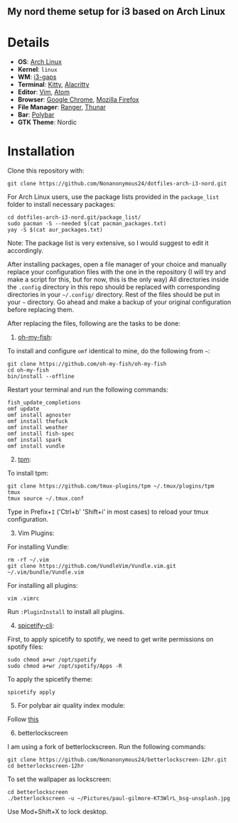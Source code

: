 ## My nord theme setup for i3 based on Arch Linux


# Details

- **OS**: [Arch Linux](https://archlinux.org/)
- **Kernel**: `linux`
- **WM**: [i3-gaps](https://github.com/Airblader/i3)
- **Terminal**: [Kitty](https://sw.kovidgoyal.net/kitty/), [Alacritty](https://github.com/alacritty/alacritty)
- **Editor**: [Vim](https://www.vim.org/), [Atom](https://atom.io/)
- **Browser**: [Google Chrome](https://www.google.com/intl/en_in/chrome/), [Mozilla Firefox](https://www.mozilla.org/en-US/firefox/new/)
- **File Manager**: [Ranger](https://github.com/ranger/ranger), [Thunar](https://docs.xfce.org/xfce/thunar/start)
- **Bar**: [Polybar](https://github.com/polybar/polybar)
- **GTK Theme**: Nordic

# Installation

Clone this repository with:

`git clone https://github.com/Nonanonymous24/dotfiles-arch-i3-nord.git`

For Arch Linux users, use the package lists provided in the `package_list` folder to install necessary packages:

```
cd dotfiles-arch-i3-nord.git/package_list/
sudo pacman -S --needed $(cat pacman_packages.txt)
yay -S $(cat aur_packages.txt)
```

Note: The package list is very extensive, so I would suggest to edit it accordingly.

After installing packages, open a file manager of your choice and manually replace your configuration files with the one in the repository (I will try and make a script for this, but for now, this is the only way)
All directories inside the `.config` directory in this repo should be replaced with corresponding directories in your `~/.config/` directory. Rest of the files should be put in your `~` directory. 
Go ahead and make a backup of your original configuration before replacing them.

After replacing the files, following are the tasks to be done:

1. [oh-my-fish](https://github.com/oh-my-fish/oh-my-fish):

To install and configure `omf` identical to mine, do the following from `~`:

```
git clone https://github.com/oh-my-fish/oh-my-fish
cd oh-my-fish
bin/install --offline
```

Restart your terminal and run the following commands:

``````
fish_update_completions
omf update
omf install agnoster
omf install thefuck
omf install weather
omf install fish-spec
omf install spark
omf install vundle
``````
2. [tpm](https://github.com/tmux-plugins/tpm):

To install tpm:

```
git clone https://github.com/tmux-plugins/tpm ~/.tmux/plugins/tpm
tmux
tmux source ~/.tmux.conf
```

Type in Prefix+`I` ('Ctrl+b' 'Shift+i' in most cases) to reload your tmux configuration.

3. Vim Plugins:

For installing Vundle:

```
rm -rf ~/.vim
git clone https://github.com/VundleVim/Vundle.vim.git ~/.vim/bundle/Vundle.vim
```

For installing all plugins:

```
vim .vimrc
```

Run `:PluginInstall` to install all plugins. 

4. [spicetify-cli](https://github.com/khanhas/spicetify-cli):

First, to apply spicetify to spotify, we need to get write permissions on spotify files:

```
sudo chmod a+wr /opt/spotify
sudo chmod a+wr /opt/spotify/Apps -R
```

To apply the spicetify theme:

```
spicetify apply
```

5. For polybar air quality index module:

Follow [this](https://github.com/polybar/polybar-scripts/tree/master/polybar-scripts/info-airqualityindex)

6. betterlockscreen

I am using a fork of betterlockscreen. Run the following commands:

``````
git clone https://github.com/Nonanonymous24/betterlockscreen-12hr.git
cd betterlockscreen-12hr
``````

To set the wallpaper as lockscreen:

```
cd betterlockscreen
./betterlockscreen -u ~/Pictures/paul-gilmore-KT3WlrL_bsg-unsplash.jpg
```
Use Mod+Shift+X to lock desktop.

